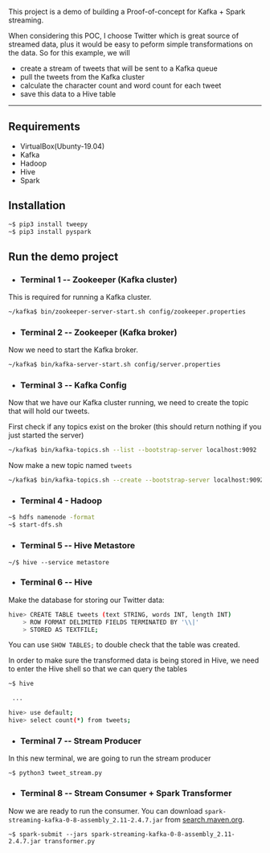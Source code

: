 This project is a demo of building a Proof-of-concept for Kafka + Spark streaming.

When considering this POC, I choose Twitter which is great source of streamed data, plus it would be easy to peform simple transformations on the data. So for this example, we will 
* create a stream of tweets that will be sent to a Kafka queue
* pull the tweets from the Kafka cluster
* calculate the character count and word count for each tweet
* save this data to a Hive table

---

## Requirements
- VirtualBox(Ubunty-19.04)
- Kafka
- Hadoop
- Hive
- Spark


## Installation

```bash
~$ pip3 install tweepy
~$ pip3 install pyspark
```


## Run the demo project

* ### Terminal 1 -- Zookeeper (Kafka cluster)

This is required for running a Kafka cluster.

```bash
~/kafka$ bin/zookeeper-server-start.sh config/zookeeper.properties
```

* ### Terminal 2 -- Zookeeper (Kafka broker)

Now we need to start the Kafka broker.

```bash
~/kafka$ bin/kafka-server-start.sh config/server.properties
```

* ### Terminal 3 -- Kafka Config
Now that we have our Kafka cluster running, we need to create the topic that will hold our tweets.

First check if any topics exist on the broker (this should return nothing if you just started the server)

```bash
~/kafka$ bin/kafka-topics.sh --list --bootstrap-server localhost:9092
```

Now make a new topic named `tweets`

```bash
~/kafka$ bin/kafka-topics.sh --create --bootstrap-server localhost:9092 --replication-factor 1 --partitions 1 --topic tweets
```

* ### Terminal 4 - Hadoop

```bash
~$ hdfs namenode -format
~$ start-dfs.sh
```

* ### Terminal 5 -- Hive Metastore

```
~/$ hive --service metastore
```

* ### Terminal 6 -- Hive

Make the database for storing our Twitter data:

``` bash
hive> CREATE TABLE tweets (text STRING, words INT, length INT)
    > ROW FORMAT DELIMITED FIELDS TERMINATED BY '\\|'
    > STORED AS TEXTFILE;
```

You can use `SHOW TABLES;` to double check that the table was created.

In order to make sure the transformed data is being stored in Hive, we need to enter the Hive shell so that we can query the tables

```bash
~$ hive

 ...

hive> use default;
hive> select count(*) from tweets;
```

* ### Terminal 7 -- Stream Producer

In this new terminal, we are going to run the stream producer

```~$ python3 tweet_stream.py```

* ### Terminal 8 -- Stream Consumer + Spark Transformer

Now we are ready to run the consumer. You can download `spark-streaming-kafka-0-8-assembly_2.11-2.4.7.jar` from [search.maven.org](https://search.maven.org/search?q=a:spark-streaming-kafka-0-8-assembly_2.11).
```
~$ spark-submit --jars spark-streaming-kafka-0-8-assembly_2.11-2.4.7.jar transformer.py
```
